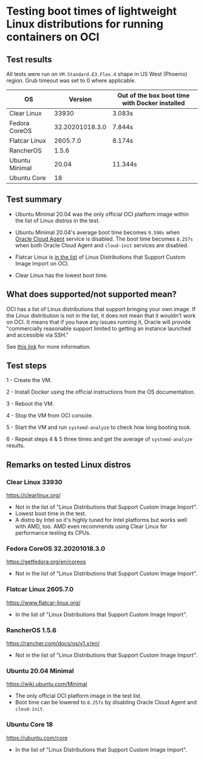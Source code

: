 # Testing boot times of lightweight Linux distributions for running containers on OCI


## Test results
All tests were run on `VM.Standard.E3.Flex.4` shape in US West (Phoenix) region. Grub timeout was set to 0 where applicable.

| OS             | Version         | Out of the box boot time with Docker installed |
|----------------|-----------------|--------------------------------------------------|
| Clear Linux    | 33930           | 3.083s                                           |
| Fedora CoreOS  | 32.20201018.3.0 | 7.844s                                           |
| Flatcar Linux  | 2605.7.0        | 8.174s                                           | 
| RancherOS      | 1.5.6           |                                                  |
| Ubuntu Minimal | 20.04           | 11.344s                                          |
| Ubuntu Core    | 18              |                                                  |

## Test summary

- Ubuntu Minimal 20.04 was the only official OCI platform image within the list of Linux distros in the test.
- Ubuntu Minimal 20.04's average boot time becomes `9.598s` when [Oracle Cloud Agent](https://docs.cloud.oracle.com/en-us/iaas/Content/Compute/Tasks/enablingmonitoring.htm) service is disabled. The boot time becomes `8.257s` when both Oracle Cloud Agent and `cloud-init` services are disabled.

- Flatcar Linux is [in the list](https://docs.cloud.oracle.com/en-us/iaas/Content/Compute/Tasks/importingcustomimagelinux.htm#ossupport) of Linux Distributions that Support Custom Image Import on OCI.

- Clear Linux has the lowest boot time.


## What does supported/not supported mean?
OCI has a list of Linux distributions that support bringing your own image. If the Linux distribution is not in the list, it does not mean that it wouldn't work on OCI. It means that if you have any issues running it, Oracle will provide "commercially reasonable support limited to getting an instance launched and accessible via SSH."

See [this link](https://docs.cloud.oracle.com/en-us/iaas/Content/Compute/Tasks/importingcustomimagelinux.htm#Importing_Custom_Linux_Images) for more information.

## Test steps

1 - Create the VM.

2 - Install Docker using the official instructions from the OS documentation.

3 - Reboot the VM.

4 - Stop the VM from OCI console.

5 - Start the VM and run `systemd-analyze` to check how long booting took.

6 - Repeat steps 4 & 5 three times and get the average of `systemd-analyze` results.

## Remarks on tested Linux distros


### Clear Linux 33930
https://clearlinux.org/

- Not in the list of "Linux Distributions that Support Custom Image Import".
- Lowest boot time in the test.
- A distro by Intel so it's highly tuned for Intel platforms but works well with AMD, too. AMD even recommends using Clear Linux for performance testing its CPUs.

### Fedora CoreOS 32.20201018.3.0
https://getfedora.org/en/coreos

- Not in the list of "Linux Distributions that Support Custom Image Import".

### Flatcar Linux 2605.7.0
https://www.flatcar-linux.org/

- In the list of "Linux Distributions that Support Custom Image Import".

### RancherOS 1.5.6
https://rancher.com/docs/os/v1.x/en/

- Not in the list of "Linux Distributions that Support Custom Image Import".

### Ubuntu 20.04 Minimal
https://wiki.ubuntu.com/Minimal

- The only official OCI platform image in the test list.
- Boot time can be lowered to `8.257s` by disabling Oracle Cloud Agent and `cloud-init`.

### Ubuntu Core 18
https://ubuntu.com/core

- In the list of "Linux Distributions that Support Custom Image Import".

